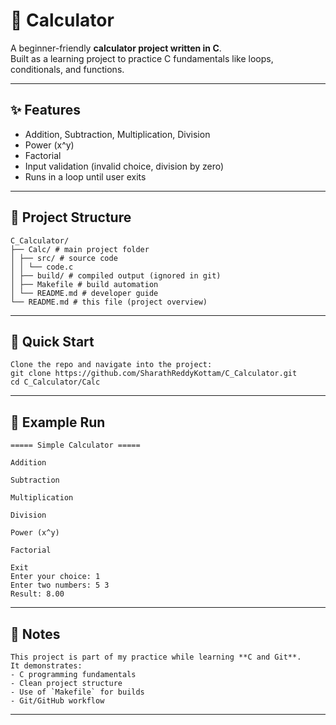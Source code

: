 # 🧮 Calculator

A beginner-friendly **calculator project written in C**.  
Built as a learning project to practice C fundamentals like loops, conditionals, and functions.

---

## ✨ Features
- Addition, Subtraction, Multiplication, Division  
- Power (x^y)  
- Factorial  
- Input validation (invalid choice, division by zero)  
- Runs in a loop until user exits  

---
## 📂 Project Structure
```
C_Calculator/
├── Calc/ # main project folder
│ ├── src/ # source code
│ │ └── code.c
│ ├── build/ # compiled output (ignored in git)
│ ├── Makefile # build automation
│ └── README.md # developer guide
└── README.md # this file (project overview)
```
---

## 🚀 Quick Start
```
Clone the repo and navigate into the project:
git clone https://github.com/SharathReddyKottam/C_Calculator.git
cd C_Calculator/Calc
```
---

## 📖 Example Run
```
===== Simple Calculator =====

Addition

Subtraction

Multiplication

Division

Power (x^y)

Factorial

Exit
Enter your choice: 1
Enter two numbers: 5 3
Result: 8.00
```
---
## 📝 Notes
```
This project is part of my practice while learning **C and Git**.  
It demonstrates:
- C programming fundamentals  
- Clean project structure  
- Use of `Makefile` for builds  
- Git/GitHub workflow 
``` 
---
